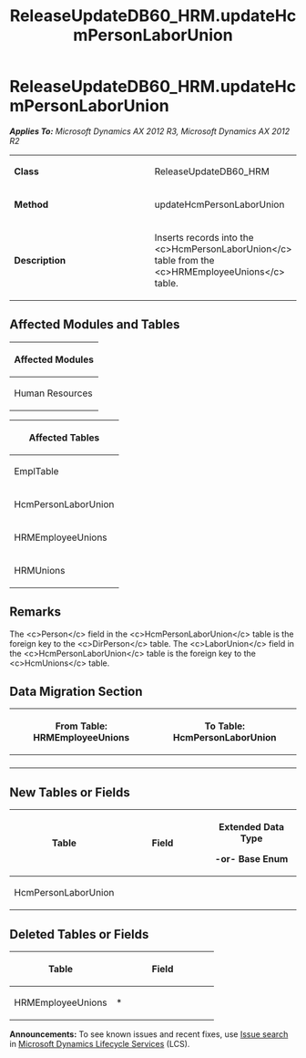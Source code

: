 ﻿---
title: ReleaseUpdateDB60_HRM.updateHcmPersonLaborUnion
TOCTitle: ReleaseUpdateDB60_HRM.updateHcmPersonLaborUnion
ms:assetid: 5cb3beb4-7fa3-4366-48a9-1a569975c885
ms:mtpsurl: https://msdn.microsoft.com/en-us/library/JJ718990(v=AX.60)
ms:contentKeyID: 49708532
ms.date: 05/18/2015
mtps_version: v=AX.60
---

# ReleaseUpdateDB60\_HRM.updateHcmPersonLaborUnion 


_**Applies To:** Microsoft Dynamics AX 2012 R3, Microsoft Dynamics AX 2012 R2_

<table>
<colgroup>
<col style="width: 50%" />
<col style="width: 50%" />
</colgroup>
<tbody>
<tr class="odd">
<td><p><strong>Class</strong></p></td>
<td><p>ReleaseUpdateDB60_HRM</p></td>
</tr>
<tr class="even">
<td><p><strong>Method</strong></p></td>
<td><p>updateHcmPersonLaborUnion</p></td>
</tr>
<tr class="odd">
<td><p><strong>Description</strong></p></td>
<td><p>Inserts records into the &lt;c&gt;HcmPersonLaborUnion&lt;/c&gt; table from the &lt;c&gt;HRMEmployeeUnions&lt;/c&gt; table.</p></td>
</tr>
</tbody>
</table>


## Affected Modules and Tables

<table>
<colgroup>
<col style="width: 100%" />
</colgroup>
<thead>
<tr class="header">
<th><p>Affected Modules</p></th>
</tr>
</thead>
<tbody>
<tr class="odd">
<td><p>Human Resources</p></td>
</tr>
</tbody>
</table>


<table>
<colgroup>
<col style="width: 100%" />
</colgroup>
<thead>
<tr class="header">
<th><p>Affected Tables</p></th>
</tr>
</thead>
<tbody>
<tr class="odd">
<td><p>EmplTable</p></td>
</tr>
<tr class="even">
<td><p>HcmPersonLaborUnion</p></td>
</tr>
<tr class="odd">
<td><p>HRMEmployeeUnions</p></td>
</tr>
<tr class="even">
<td><p>HRMUnions</p></td>
</tr>
</tbody>
</table>


## Remarks

The \<c\>Person\</c\> field in the \<c\>HcmPersonLaborUnion\</c\> table is the foreign key to the \<c\>DirPerson\</c\> table. The \<c\>LaborUnion\</c\> field in the \<c\>HcmPersonLaborUnion\</c\> table is the foreign key to the \<c\>HcmUnions\</c\> table.

## Data Migration Section

<table>
<colgroup>
<col style="width: 50%" />
<col style="width: 50%" />
</colgroup>
<thead>
<tr class="header">
<th><p>From Table: HRMEmployeeUnions</p></th>
<th><p>To Table: HcmPersonLaborUnion</p></th>
</tr>
</thead>
<tbody>
<tr class="odd">
<td><p></p></td>
<td><p></p></td>
</tr>
</tbody>
</table>


## New Tables or Fields

<table>
<colgroup>
<col style="width: 33%" />
<col style="width: 33%" />
<col style="width: 33%" />
</colgroup>
<thead>
<tr class="header">
<th><p>Table</p></th>
<th><p>Field</p></th>
<th><p>Extended Data Type</p>
<p>-or- Base Enum</p></th>
</tr>
</thead>
<tbody>
<tr class="odd">
<td><p>HcmPersonLaborUnion</p></td>
<td><p></p></td>
<td><p></p></td>
</tr>
</tbody>
</table>


## Deleted Tables or Fields

<table>
<colgroup>
<col style="width: 50%" />
<col style="width: 50%" />
</colgroup>
<thead>
<tr class="header">
<th><p>Table</p></th>
<th><p>Field</p></th>
</tr>
</thead>
<tbody>
<tr class="odd">
<td><p>HRMEmployeeUnions</p></td>
<td><p>*</p></td>
</tr>
</tbody>
</table>

  
**Announcements:** To see known issues and recent fixes, use [Issue search](http://go.microsoft.com/fwlink/?linkid=389258) in [Microsoft Dynamics Lifecycle Services](http://go.microsoft.com/fwlink/?linkid=306505) (LCS).

